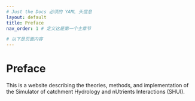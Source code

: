 ```yaml
---
# Just the Docs 必须的 YAML 头信息
layout: default
title: Preface
nav_order: 1 # 定义这是第一个主章节

# 以下是页面内容
---
```

# Preface

This is a website describing the theories, methods, and implementation of the Simulator of catchment Hydrology and nUtrients Interactions (SHUI).